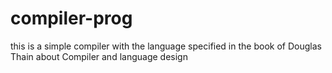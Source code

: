 # compiler-prog
this is a simple compiler with the language specified in the book of Douglas Thain about Compiler and language design
